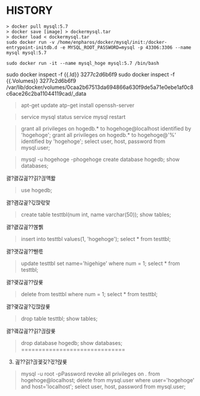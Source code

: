 

# HISTORY
```shell
> docker pull mysql:5.7
> docker save [image] > dockermysql.tar
> docker load < dockermysql.tar
sudo docker run -v /home/enpharos/docker/mysql/init:/docker-entrypoint-initdb.d -e MYSQL_ROOT_PASSWORD=mysql -p 43306:3306 --name mysql mysql:5.7

sudo docker run -it --name mysql_hoge mysql:5.7 /bin/bash
```


sudo docker inspect -f {{.Id}} 3277c2d6b6f9
sudo docker inspect -f {{.Volumes}} 3277c2d6b6f9
/var/lib/docker/volumes/0caa2b67513da694866a630f9de5a71e0ebe1af0c8c6ace26c2ba11044119cad/_data


> apt-get update
> atp-get install openssh-server

> service mysql status
> service mysql restart


> grant all privileges on hogedb.* to hogehoge@localhost identified by 'hogehoge';
> grant all privileges on hogedb.* to hogehoge@'%' identified by 'hogehoge';
> select user, host, password from mysql.user;


> mysql -u hogehoge -phogehoge
> create database hogedb;
> show databases;

괧?괧갆긢??긹?긚먝뫏
> use hogedb;

괧?괨갆긡?긳깑띿맟
> create table testtbl(num int, name varchar(50));
> show tables;

괧?괪갆긢??볺쀍
> insert into testtbl values(1, 'hogehoge');
> select * from testtbl;

괧?괫갆긢??뛛륷
> update testtbl set name='higehige' where num = 1;
> select * from testtbl;

괧?괮갆긢??랁룣
> delete from testtbl where num = 1;
> select * from testtbl;

괧?괯갆긡?긳깑랁룣
> drop table testtbl;
> show tables;

괧?괰갆긢??긹?긚랁룣
> drop database hogedb;
> show databases;
==============================

3. 긢??긹?긚궻깇?긗?랁룣
> mysql -u root -pPassword
> revoke all privileges on *.* from hogehoge@localhost;
> delete from mysql.user where user='hogehoge' and host='localhost';
> select user, host, password from mysql.user;
